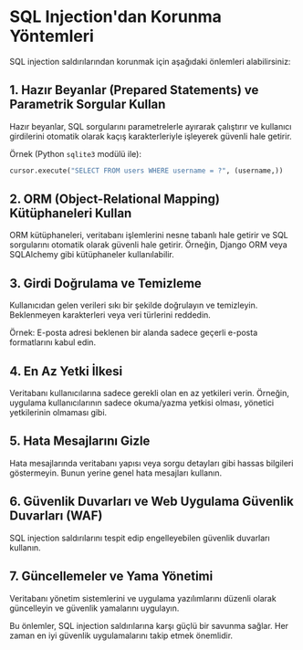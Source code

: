 # SQL Injection'dan Korunma Yöntemleri

SQL injection saldırılarından korunmak için aşağıdaki önlemleri alabilirsiniz:

## 1. Hazır Beyanlar (Prepared Statements) ve Parametrik Sorgular Kullan

Hazır beyanlar, SQL sorgularını parametrelerle ayırarak çalıştırır ve kullanıcı girdilerini otomatik olarak kaçış karakterleriyle işleyerek güvenli hale getirir.

Örnek (Python `sqlite3` modülü ile): 
```python
cursor.execute("SELECT FROM users WHERE username = ?", (username,))
```

## 2. ORM (Object-Relational Mapping) Kütüphaneleri Kullan

ORM kütüphaneleri, veritabanı işlemlerini nesne tabanlı hale getirir ve SQL sorgularını otomatik olarak güvenli hale getirir. Örneğin, Django ORM veya SQLAlchemy gibi kütüphaneler kullanılabilir.

## 3. Girdi Doğrulama ve Temizleme

Kullanıcıdan gelen verileri sıkı bir şekilde doğrulayın ve temizleyin. Beklenmeyen karakterleri veya veri türlerini reddedin.

Örnek: E-posta adresi beklenen bir alanda sadece geçerli e-posta formatlarını kabul edin.

## 4. En Az Yetki İlkesi

Veritabanı kullanıcılarına sadece gerekli olan en az yetkileri verin. Örneğin, uygulama kullanıcılarının sadece okuma/yazma yetkisi olması, yönetici yetkilerinin olmaması gibi.

## 5. Hata Mesajlarını Gizle

Hata mesajlarında veritabanı yapısı veya sorgu detayları gibi hassas bilgileri göstermeyin. Bunun yerine genel hata mesajları kullanın.

## 6. Güvenlik Duvarları ve Web Uygulama Güvenlik Duvarları (WAF)

SQL injection saldırılarını tespit edip engelleyebilen güvenlik duvarları kullanın.

## 7. Güncellemeler ve Yama Yönetimi

Veritabanı yönetim sistemlerini ve uygulama yazılımlarını düzenli olarak güncelleyin ve güvenlik yamalarını uygulayın.

Bu önlemler, SQL injection saldırılarına karşı güçlü bir savunma sağlar. Her zaman en iyi güvenlik uygulamalarını takip etmek önemlidir.